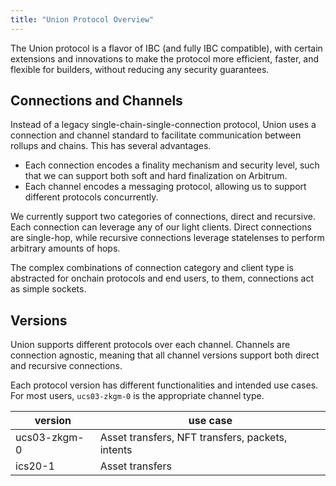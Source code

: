 ```yaml
---
title: "Union Protocol Overview"
---
```


The Union protocol is a flavor of IBC (and fully IBC compatible), with certain extensions and innovations to make the protocol more efficient, faster, and flexible for builders, without reducing any security guarantees.

## Connections and Channels

Instead of a legacy single-chain-single-connection protocol, Union uses a connection and channel standard to facilitate communication between rollups and chains. This has several advantages.

- Each connection encodes a finality mechanism and security level, such that we can support both soft and hard finalization on Arbitrum.
- Each channel encodes a messaging protocol, allowing us to support different protocols concurrently.

We currently support two categories of connections, direct and recursive. Each connection can leverage any of our light clients. Direct connections are single-hop, while recursive connections leverage statelenses to perform arbitrary amounts of hops.

The complex combinations of connection category and client type is abstracted for onchain protocols and end users, to them, connections act as simple sockets.

## Versions

Union supports different protocols over each channel. Channels are connection agnostic, meaning that all channel versions support both direct and recursive connections.

Each protocol version has different functionalities and intended use cases. For most users, `ucs03-zkgm-0` is the appropriate channel type.

| version       | use case                                          |
|---------------|--------------------------------------------------|
| ucs03-zkgm-0  | Asset transfers, NFT transfers, packets, intents |
| ics20-1       | Asset transfers                                  |
